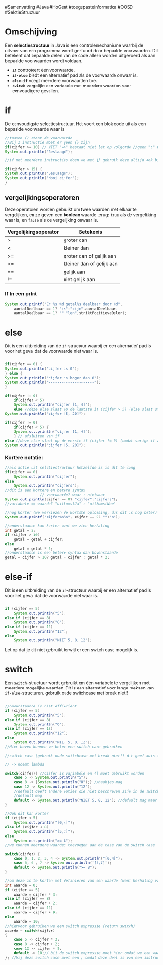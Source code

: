 #Samenvatting #Java #HoGent #toegepasteinformatica #OOSD #SelctieStructuur
# Omschijving

Een **selectiestructuur** in Java is een controlemechanisme waarbij de uitvoer van een programma wordt gestuurd door bepaalde voorwaarden. Dit betekent dat bepaalde delen van de code alleen worden uitgevoerd als aan bepaalde voorwaarden wordt voldaan.

- **`if`** controleert één voorwaarde.
- **`if-else`** biedt een alternatief pad als de voorwaarde onwaar is.
- **`else-if`** voegt meerdere voorwaarden toe.
- **`switch`** vergelijkt een variabele met meerdere waarden voor eenvoudigere gevallen.

# if

De eenvoudigste selectiestructuur. Het voert een blok code uit als een bepaalde voorwaarde waar is.

```java
//tussen () staat de voorwaarde
//Bij 1 instructie moet er geen {} zijn
if(cijfer >= 10) // NIET "=>" bestaat niet let op volgorde //geen ";" want instructie is nog niet ten einde
System.out.println("Geslaagd");

//if met meerdere instructies doen we met {} gebruik deze altijd ook bij 1 instructie mag dit

if(cijfer > 15) {
System.out.println("Geslaagd");
System.out.println("Mooi cijfer");
}

```

## vergelijkingsoperatoren

Deze operatoren worden gebruikt om twee waarden met elkaar te vergelijken, en ze geven een **boolean** waarde terug: `true` als de vergelijking waar is, en `false` als de vergelijking onwaar is.


| Vergelijkingsoperator | Betekenis                 |
| --------------------- | ------------------------- |
| >                     | groter dan                |
| <                     | kleiner dan               |
| >=                    | groter dan of gelijk aan  |
| <=                    | kleiner dan of gelijk aan |
| ==                    | gelijk aan                |
| !=                    | niet gelijk aan           |
### If in een print

```java
System.out.printf("Er %s %d getal%s deelbaar door %d",
	aantalDeelbaar == 1? "is":"zijn",aantalDeelbaar,
	aantalDeelbaar == 1? "":"len",striktPositieveDeler);
```
# else

Dit is een uitbreiding van de `if`-structuur waarbij er een alternatief pad is voor het geval dat de voorwaarde niet waar is.

```java

if(cijfer == 0) {
System.out.println("cijfer is 0");
} else {
System.out.println("cijfer is hoger dan 0");
System.out.println("---------------------");
}

if(cijfer != 0)
	if(cijfer < 5)
	System.out.println("cijfer [1, 4]");
	else //deze else slaat op de laatste if (cijfer > 5) (else slaat steeds op de laatste if)
System.out.println("cijfer [5, 20]");

if(cijfer != 0)
	if(cijfer < 5) {
	System.out.println("cijfer [1, 4]");
	} // afsluiten van if
else //deze else slaat op de eerste if (cijfer != 0) (omdat vorige if afgesloten is)
System.out.println("cijfer [5, 20]");

```

### Kortere notatie:

```java
//als actie uit selctiestructuur hetzelfde is is dit te lang
if(cijfer == 0)
	System.out.println("cijfer");
else
	System.out.println("cijfers");
//dit is een kortere en betere syntax
				// voorwaarde? waar : nietwaar
System.out.println(cijfer == 0? "cijfer":"cijfers");
//variabele == waarde? "uitkomstJa" : "uitkomstNee"

//nog korter (we verkiezen de kortste oplossing, dus dit is nog beter)
System.out.printf("cijfer%s%n", cijfer == 0? "":"s");

//onderstaande kan korter want we zien herhaling
int getal = 2;
if (cijfer > 10)
	getal = getal + cijfer;
else
	getal = getal * 2;
//onderstaande is een betere syntax dan bovenstaande
getal = cijfer > 10? getal + cijfer : getal * 2;

```
# else-if

Dit is een uitbreiding van de `if`-structuur waarbij er een alternatief pad is voor het geval dat de voorwaarde niet waar is.

```java

if (cijfer == 5)
	System.out.println("5");
else if (cijfer == 8)
	System.out.println("8");
else if (cijfer == 12)
	System.out.println("12");
else
	System.out.println("NIET 5, 8, 12");

```

Let op dat je dit niet gebruikt terwijl er een switch case mogelijk is.

# switch

Een `switch`-structuur wordt gebruikt om één variabele te vergelijken met meerdere mogelijke waarden. Dit is een alternatief voor lange reeksen van `if-else`-structuren.
gebruik oude switchcase met break niet!!

```java

//onderstaande is niet effiecient
if (cijfer == 5)
	System.out.println("5");
else if (cijfer == 8)
	System.out.println("8");
else if (cijfer == 12)
	System.out.println("12");
else
	System.out.println("NIET 5, 8, 12");
//Hier boven kunnen we beter een switch case gebruiken

//switch case (gebruik oude switchcase met break niet!! dit geef buis tot gevolg)

// -> noemt lambda

switch(cijfer){ //cijfer is variabele en {} moet gebruikt worden
	case 5 -> System.out.println("5");
	case 8 -> {System.out.println("8");} //haakjes mag
	case 12 -> System.out.println("12");
	//default geeft andere opties die niet beschreven zijn in de switch case
	//default mag
	default -> System.out.println("NIET 5, 8, 12"); //default mag maar moet niet
}

//Ook dit kan korter
if (cijfer < 5)
	System.out.println("[0,4]");
else if (cijfer < 8)
	System.out.println("[5,7]");
else
	System.out.println(">= 8");
//we kunnen meerdere waardes toevoegen aan de case van de switch case

switch(cijfer) {
	case 0, 1, 2, 3, 4 -> System.out.println("[0,4]");
	case 5, 6 , 7 -> System.out.println("[5,7]");
	default -> System.out.println(">= 8");
}

//om deze in te korten met definieren van een waarde (want herhaling van else if willen we niet)
int waarde = 0;
if (cijfer == 5)
	waarde = cijfer * 3;
else if (cijfer == 8)
	waarde = cijfer / 2;
else if (cijfer == 12)
	waarde = cijfer + 9;
else
	waarde = 10;
//hiervoor gebruiken we een switch expressie (return switch)
waarde = switch(cijfer)
{
	case 5 -> cijfer * 3;
	case 8 -> cijfer + 2;
	case 12 -> cijfer + 9;
	default -> 10;// bij de switch expressie moet hier omdat we een waarde moeten terug geven aan de variabele
}; //bij deze switch case moet een ; omdat deze deel is van een instructie

```
